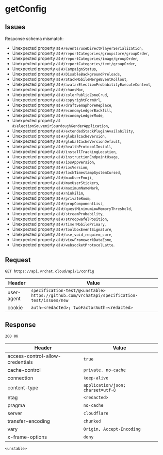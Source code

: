 # getConfig

## Issues
Response schema mismatch:
* Unexpected property at ``#/events/useDirectPlayerSerialization``,
* Unexpected property at ``#/reportCategories/groupstore/groupOrder``,
* Unexpected property at ``#/reportCategories/image/groupOrder``,
* Unexpected property at ``#/reportCategories/text/groupOrder``,
* Unexpected property at ``#/CampaignStatus``,
* Unexpected property at ``#/DisableBackgroundPreloads``,
* Unexpected property at ``#/StackMobileMergeEventRollout``,
* Unexpected property at ``#/avatarElectionProbabilityExecuteContent``,
* Unexpected property at ``#/chaosMac``,
* Unexpected property at ``#/colorPublicZoneCrud``,
* Unexpected property at ``#/copyrightFormUrl``,
* Unexpected property at ``#/draftSemaphoreReplace``,
* Unexpected property at ``#/economyLedgerBackfill``,
* Unexpected property at ``#/economyLedgerMode``,
* Unexpected property at ``#/electionSouvenirSourdoughGenderApplication``,
* Unexpected property at ``#/extendedStackPluginAvailability``,
* Unexpected property at ``#/globalCacheVersion``,
* Unexpected property at ``#/globalCacheVersionDefault``,
* Unexpected property at ``#/healthProtocolInstall``,
* Unexpected property at ``#/installTrackingLocation``,
* Unexpected property at ``#/instructionEndpointUsage``,
* Unexpected property at ``#/iosAppVersion``,
* Unexpected property at ``#/iosVersion``,
* Unexpected property at ``#/lockTimestampSystemCursed``,
* Unexpected property at ``#/maxUserEmoji``,
* Unexpected property at ``#/maxUserStickers``,
* Unexpected property at ``#/maximumNameMark``,
* Unexpected property at ``#/ninkilim``,
* Unexpected property at ``#/privateRoom``,
* Unexpected property at ``#/propComponentList``,
* Unexpected property at ``#/questMinimumLowMemoryThreshold``,
* Unexpected property at ``#/streamProbability``,
* Unexpected property at ``#/stroopwafelPosition``,
* Unexpected property at ``#/timerMobilePrimary``,
* Unexpected property at ``#/toolboxEventSignature``,
* Unexpected property at ``#/use_void_requiem_core``,
* Unexpected property at ``#/viewFrameworkDataZone``,
* Unexpected property at ``#/websocketProtocolLatte``.
## Request
`GET https://api.vrchat.cloud/api/1/config`

| Header | Value |
| ------ | ----- |
| user-agent | `specification-test/@<unstable> https://github.com/vrchatapi/specification-test/issues/new` |
| cookie | `auth=<redacted>; twoFactorAuth=<redacted>` |


## Response
`200 OK`

| Header | Value |
| ------ | ----- |
| access-control-allow-credentials | `true` |
| cache-control | `private, no-cache` |
| connection | `keep-alive` |
| content-type | `application/json; charset=utf-8` |
| etag | `<redacted>` |
| pragma | `no-cache` |
| server | `cloudflare` |
| transfer-encoding | `chunked` |
| vary | `Origin, Accept-Encoding` |
| x-frame-options | `deny` |

```jsonc
<unstable>
```
